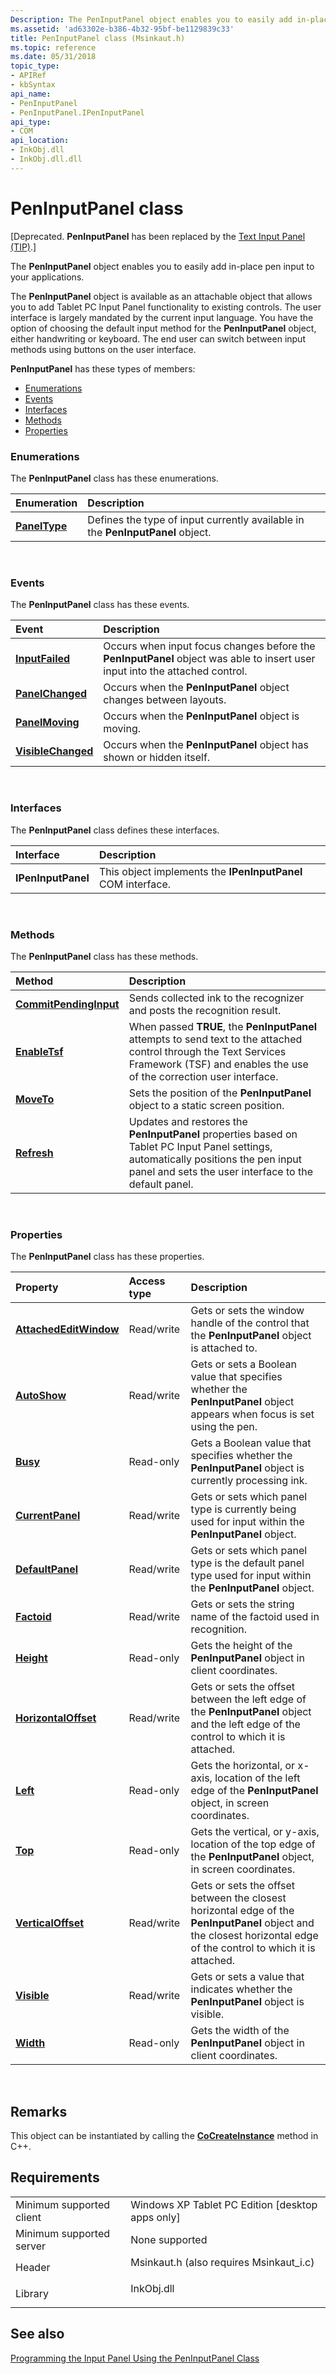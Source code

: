 ```yaml
---
Description: The PenInputPanel object enables you to easily add in-place pen input to your applications.
ms.assetid: 'ad63302e-b386-4b32-95bf-be1129839c33'
title: PenInputPanel class (Msinkaut.h)
ms.topic: reference
ms.date: 05/31/2018
topic_type: 
- APIRef
- kbSyntax
api_name: 
- PenInputPanel
- PenInputPanel.IPenInputPanel
api_type: 
- COM
api_location: 
- InkObj.dll
- InkObj.dll.dll
---
```


# PenInputPanel class

\[Deprecated. **PenInputPanel** has been replaced by the [Text Input Panel (TIP)](text-input-panel-reference.md).\]

The **PenInputPanel** object enables you to easily add in-place pen input to your applications.

The **PenInputPanel** object is available as an attachable object that allows you to add Tablet PC Input Panel functionality to existing controls. The user interface is largely mandated by the current input language. You have the option of choosing the default input method for the **PenInputPanel** object, either handwriting or keyboard. The end user can switch between input methods using buttons on the user interface.

**PenInputPanel** has these types of members:

-   [Enumerations](#enumerations)
-   [Events](#events)
-   [Interfaces](#interfaces)
-   [Methods](#methods)
-   [Properties](#properties)

### Enumerations

The **PenInputPanel** class has these enumerations.



| Enumeration                    | Description                                                                               |
|:-------------------------------|:------------------------------------------------------------------------------------------|
| [**PanelType**](/windows/win32/api/peninputpanel/ne-peninputpanel-paneltype) | Defines the type of input currently available in the **PenInputPanel** object.<br/> |



 

### Events

The **PenInputPanel** class has these events.



| Event                                                  | Description                                                                                                                             |
|:-------------------------------------------------------|:----------------------------------------------------------------------------------------------------------------------------------------|
| [**InputFailed**](peninputpanel-inputfailed.md)       | Occurs when input focus changes before the **PenInputPanel** object was able to insert user input into the attached control.<br/> |
| [**PanelChanged**](peninputpanel-panelchanged.md)     | Occurs when the **PenInputPanel** object changes between layouts.<br/>                                                            |
| [**PanelMoving**](peninputpanel-panelmoving.md)       | Occurs when the **PenInputPanel** object is moving.<br/>                                                                          |
| [**VisibleChanged**](peninputpanel-visiblechanged.md) | Occurs when the **PenInputPanel** object has shown or hidden itself.<br/>                                                         |



 

### Interfaces

The **PenInputPanel** class defines these interfaces.



| Interface          | Description                                                             |
|:-------------------|:------------------------------------------------------------------------|
| **IPenInputPanel** | This object implements the **IPenInputPanel** COM interface.<br/> |



 

### Methods

The **PenInputPanel** class has these methods.



| Method                                                         | Description                                                                                                                                                                                             |
|:---------------------------------------------------------------|:--------------------------------------------------------------------------------------------------------------------------------------------------------------------------------------------------------|
| [**CommitPendingInput**](/windows/desktop/api/peninputpanel/nf-peninputpanel-ipeninputpanel-commitpendinginput) | Sends collected ink to the recognizer and posts the recognition result.<br/>                                                                                                                      |
| [**EnableTsf**](/windows/desktop/api/peninputpanel/nf-peninputpanel-ipeninputpanel-enabletsf)                   | When passed **TRUE**, the **PenInputPanel** attempts to send text to the attached control through the Text Services Framework (TSF) and enables the use of the correction user interface.<br/>    |
| [**MoveTo**](/windows/desktop/api/peninputpanel/nf-peninputpanel-ipeninputpanel-moveto)                         | Sets the position of the **PenInputPanel** object to a static screen position.<br/>                                                                                                               |
| [**Refresh**](/windows/desktop/api/peninputpanel/nf-peninputpanel-ipeninputpanel-refresh)                       | Updates and restores the **PenInputPanel** properties based on Tablet PC Input Panel settings, automatically positions the pen input panel and sets the user interface to the default panel.<br/> |



 

### Properties

The **PenInputPanel** class has these properties.



| Property                                                                  | Access type           | Description                                                                                                                                                                    |
|:--------------------------------------------------------------------------|:----------------------|:-------------------------------------------------------------------------------------------------------------------------------------------------------------------------------|
| [**AttachedEditWindow**](/windows/desktop/api/peninputpanel/nf-peninputpanel-ipeninputpanel-get_attachededitwindow)<br/> | Read/write<br/> | Gets or sets the window handle of the control that the **PenInputPanel** object is attached to.<br/>                                                                     |
| [**AutoShow**](/windows/win32/api/peninputpanel/nf-peninputpanel-ipeninputpanel-get_autoshow)<br/>                     | Read/write<br/> | Gets or sets a Boolean value that specifies whether the **PenInputPanel** object appears when focus is set using the pen.<br/>                                           |
| [**Busy**](/windows/desktop/api/Peninputpanel/nf-peninputpanel-ipeninputpanel-get_busy)<br/>                             | Read-only<br/>  | Gets a Boolean value that specifies whether the **PenInputPanel** object is currently processing ink.<br/>                                                               |
| [**CurrentPanel**](/windows/desktop/api/peninputpanel/nf-peninputpanel-ipeninputpanel-get_currentpanel)<br/>             | Read/write<br/> | Gets or sets which panel type is currently being used for input within the **PenInputPanel** object.<br/>                                                                |
| [**DefaultPanel**](/windows/desktop/api/peninputpanel/nf-peninputpanel-ipeninputpanel-get_defaultpanel)<br/>             | Read/write<br/> | Gets or sets which panel type is the default panel type used for input within the **PenInputPanel** object.<br/>                                                         |
| [**Factoid**](/windows/desktop/api/peninputpanel/nf-peninputpanel-ipeninputpanel-get_factoid)<br/>                       | Read/write<br/> | Gets or sets the string name of the factoid used in recognition.<br/>                                                                                                    |
| [**Height**](/windows/desktop/api/peninputpanel/nf-peninputpanel-ipeninputpanel-get_height)<br/>                         | Read-only<br/>  | Gets the height of the **PenInputPanel** object in client coordinates.<br/>                                                                                              |
| [**HorizontalOffset**](/windows/desktop/api/peninputpanel/nf-peninputpanel-ipeninputpanel-get_horizontaloffset)<br/>     | Read/write<br/> | Gets or sets the offset between the left edge of the **PenInputPanel** object and the left edge of the control to which it is attached.<br/>                             |
| [**Left**](/windows/win32/api/peninputpanel/nf-peninputpanel-ipeninputpanel-get_left)<br/>                             | Read-only<br/>  | Gets the horizontal, or x-axis, location of the left edge of the **PenInputPanel** object, in screen coordinates.<br/>                                                   |
| [**Top**](/windows/desktop/api/peninputpanel/nf-peninputpanel-ipeninputpanel-get_top)<br/>                               | Read-only<br/>  | Gets the vertical, or y-axis, location of the top edge of the **PenInputPanel** object, in screen coordinates.<br/>                                                      |
| [**VerticalOffset**](/windows/desktop/api/peninputpanel/nf-peninputpanel-ipeninputpanel-get_verticaloffset)<br/>         | Read/write<br/> | Gets or sets the offset between the closest horizontal edge of the **PenInputPanel** object and the closest horizontal edge of the control to which it is attached.<br/> |
| [**Visible**](/windows/desktop/api/peninputpanel/nf-peninputpanel-ipeninputpanel-get_visible)<br/>                       | Read/write<br/> | Gets or sets a value that indicates whether the **PenInputPanel** object is visible.<br/>                                                                                |
| [**Width**](/windows/desktop/api/peninputpanel/nf-peninputpanel-ipeninputpanel-get_width)<br/>                           | Read-only<br/>  | Gets the width of the **PenInputPanel** object in client coordinates.<br/>                                                                                               |



 

## Remarks

This object can be instantiated by calling the [**CoCreateInstance**](/windows/win32/api/combaseapi/nf-combaseapi-cocreateinstance) method in C++.

## Requirements



|                                     |                                                                                                                     |
|-------------------------------------|---------------------------------------------------------------------------------------------------------------------|
| Minimum supported client<br/> | Windows XP Tablet PC Edition \[desktop apps only\]<br/>                                                       |
| Minimum supported server<br/> | None supported<br/>                                                                                           |
| Header<br/>                   | <dl> <dt>Msinkaut.h (also requires Msinkaut\_i.c)</dt> </dl> |
| Library<br/>                  | <dl> <dt>InkObj.dll</dt> </dl>                               |



## See also

<dl> <dt>

[Programming the Input Panel Using the PenInputPanel Class](programming-the-input-panel-using-the-peninputpanel-class.md)
</dt> </dl>

 

 